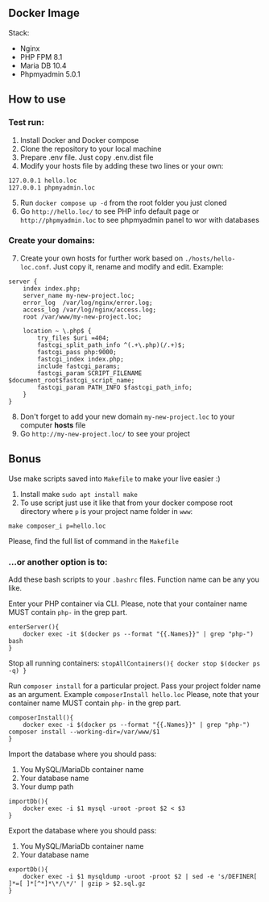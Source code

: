 ## Docker Image
Stack:
- Nginx
- PHP FPM 8.1
- Maria DB 10.4
- Phpmyadmin 5.0.1

## How to use

### Test run:
1) Install Docker and Docker compose
2) Clone the repository to your local machine
3) Prepare .env file. Just copy .env.dist file
4) Modify your hosts file by adding these two lines or your own:
```
127.0.0.1 hello.loc
127.0.0.1 phpmyadmin.loc
```
5) Run ``docker compose up -d`` from the root folder you just cloned
6) Go ``http://hello.loc/`` to see PHP info default page or ``http://phpmyadmin.loc`` to see phpmyadmin panel to wor with databases

### Create your domains:
7) Create your own hosts for further work based on ``./hosts/hello-loc.conf``. Just copy it, rename and modify and edit. Example:
```
server {
    index index.php;
    server_name my-new-project.loc;
    error_log  /var/log/nginx/error.log;
    access_log /var/log/nginx/access.log;
    root /var/www/my-new-project.loc;

    location ~ \.php$ {
        try_files $uri =404;
        fastcgi_split_path_info ^(.+\.php)(/.+)$;
        fastcgi_pass php:9000;
        fastcgi_index index.php;
        include fastcgi_params;
        fastcgi_param SCRIPT_FILENAME $document_root$fastcgi_script_name;
        fastcgi_param PATH_INFO $fastcgi_path_info;
    }
}
```
8) Don't forget to add your new domain ``my-new-project.loc`` to your computer **hosts** file
9) Go ``http://my-new-project.loc/`` to see your project

## Bonus
Use make scripts saved into ``Makefile`` to make your live easier :)
1) Install make ``sudo apt install make``
2) To use script just use it like that from your docker compose root directory where `p` is your project name folder in `www`: 
```
make composer_i p=hello.loc
```
Please, find the full list of command in the ``Makefile``

### ...or another option is to:
Add these bash scripts to your ``.bashrc`` files. Function name can be any you like.

Enter your PHP container via CLI. 
Please, note that your container name MUST contain ``php-`` in the grep part. 
```
enterServer(){
    docker exec -it $(docker ps --format "{{.Names}}" | grep "php-") bash
}
```

Stop all running containers:
``
stopAllContainers(){
    docker stop $(docker ps -q)
}
``

Run ``composer install`` for a particular project. 
Pass your project folder name as an argument. Example ``composerInstall hello.loc``
Please, note that your container name MUST contain ``php-`` in the grep part.
```
composerInstall(){
    docker exec -i $(docker ps --format "{{.Names}}" | grep "php-") composer install --working-dir=/var/www/$1
}
```

Import the database where you should pass:
1) You MySQL/MariaDb container name
2) Your database name
3) Your dump path
```
importDb(){
    docker exec -i $1 mysql -uroot -proot $2 < $3
}
```

Export the database where you should pass:
1) You MySQL/MariaDb container name
2) Your database name
```
exportDb(){
    docker exec -i $1 mysqldump -uroot -proot $2 | sed -e 's/DEFINER[ ]*=[ ]*[^*]*\*/\*/' | gzip > $2.sql.gz
}
```
